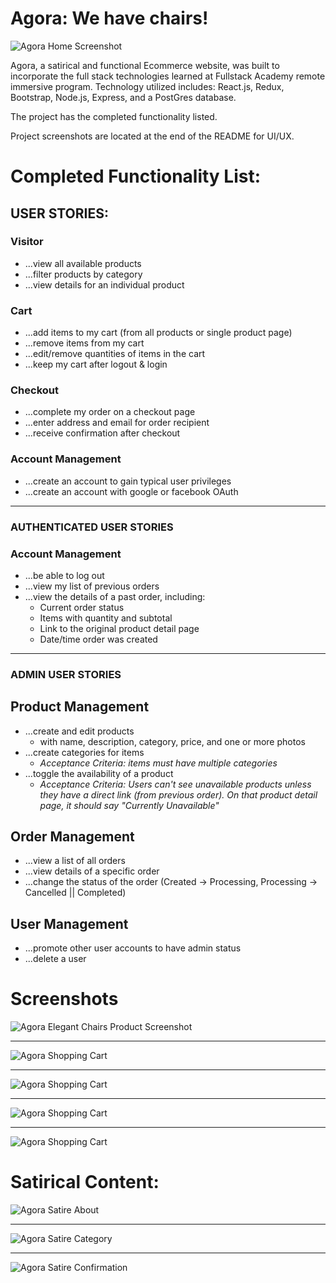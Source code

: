 # Agora: We have chairs!

![Agora Home Screenshot](/public/screenshots/agora_1.png?raw=true "Agora Home")

Agora, a satirical and functional Ecommerce website, was built to incorporate the full stack technologies learned at Fullstack Academy remote immersive program. Technology utilized includes: React.js, Redux, Bootstrap, Node.js, Express, and a PostGres database.

The project has the completed functionality listed.

Project screenshots are located at the end of the README for UI/UX.

# **Completed Functionality List:**

## **USER STORIES:**

### Visitor

* ...view all available products
* ...filter products by category
* ...view details for an individual product

### Cart

* ...add items to my cart (from all products or single product page)
* ...remove items from my cart
* ...edit/remove quantities of items in the cart
* ...keep my cart after logout & login

### Checkout

* ...complete my order on a checkout page
* ...enter address and email for order recipient
* ...receive confirmation after checkout

### Account Management

* ...create an account to gain typical user privileges
* ...create an account with google or facebook OAuth

---

### **AUTHENTICATED USER STORIES**

### Account Management

* ...be able to log out
* ...view my list of previous orders
* ...view the details of a past order, including:
    * Current order status
    * Items with quantity and subtotal
    * Link to the original product detail page
    * Date/time order was created

---

### **ADMIN USER STORIES**

## Product Management

* ...create and edit products
  * with name, description, category, price, and one or more photos
* ...create categories for items
  * _Acceptance Criteria: items must have multiple categories_
* ...toggle the availability of a product
  * _Acceptance Criteria: Users can't see unavailable products unless they have a direct link (from previous order). On that product detail page, it should say "Currently Unavailable"_

## Order Management

* ...view a list of all orders
* ...view details of a specific order
* ...change the status of the order (Created -> Processing, Processing -> Cancelled || Completed)

## User Management

* ...promote other user accounts to have admin status
* ...delete a user

# **Screenshots**

![Agora Elegant Chairs Product Screenshot](/public/screenshots/agora_2.png?raw=true "Agora Elegant Chairs")

---

![Agora Shopping Cart](/public/screenshots/agora_8.png?raw=true "Shopping Cart Desktop")

---

![Agora Shopping Cart](/public/screenshots/agora_5.png?raw=true "Admin View of all orders")

---

![Agora Shopping Cart](/public/screenshots/agora_10.png?raw=true "Admin View: add category and products")

---

![Agora Shopping Cart](/public/screenshots/agora_11.png?raw=true "Admin View: upgrade users to admin")

# **Satirical Content:**

![Agora Satire About](/public/screenshots/agora_funny_1.png?raw=true "It started in a garage, like everything else...")

---

![Agora Satire Category](/public/screenshots/agora_funny_3.png?raw=true "Our categories are 'clever.'")

---

![Agora Satire Confirmation](/public/screenshots/agora_funny_4.png?raw=true "Our categories are 'clever.'")
